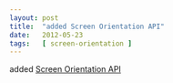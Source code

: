 ```yaml
---
layout: post
title:  "added Screen Orientation API"
date:   2012-05-23
tags:   [ screen-orientation ]
---
```


added [Screen Orientation API](/spec/screen-orientation)

